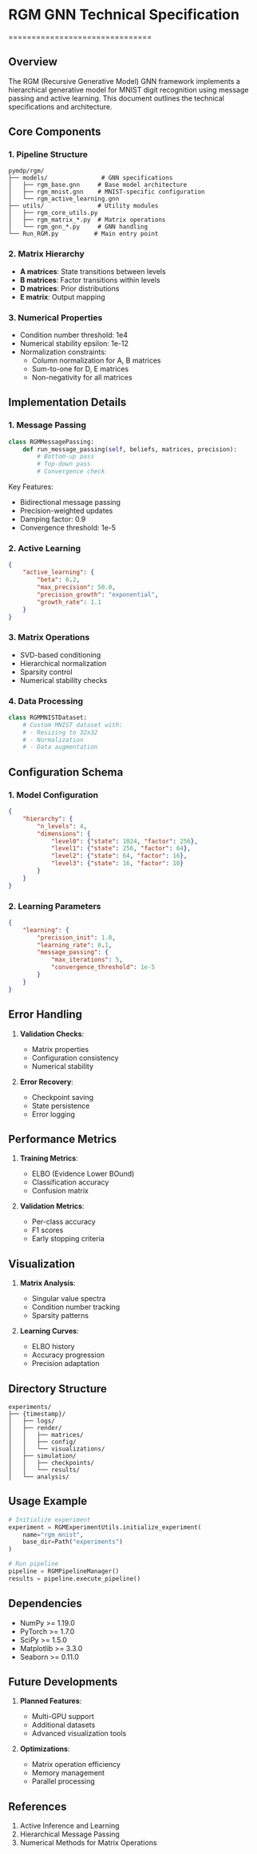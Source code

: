# RGM GNN Technical Specification
===============================

## Overview

The RGM (Recursive Generative Model) GNN framework implements a hierarchical generative model for MNIST digit recognition using message passing and active learning. This document outlines the technical specifications and architecture.

## Core Components

### 1. Pipeline Structure

```
pymdp/rgm/
├── models/               # GNN specifications
│   ├── rgm_base.gnn     # Base model architecture
│   ├── rgm_mnist.gnn    # MNIST-specific configuration
│   └── rgm_active_learning.gnn
├── utils/               # Utility modules
│   ├── rgm_core_utils.py
│   ├── rgm_matrix_*.py  # Matrix operations
│   └── rgm_gnn_*.py     # GNN handling
└── Run_RGM.py          # Main entry point
```

### 2. Matrix Hierarchy

- **A matrices**: State transitions between levels
- **B matrices**: Factor transitions within levels
- **D matrices**: Prior distributions
- **E matrix**: Output mapping

### 3. Numerical Properties

- Condition number threshold: 1e4
- Numerical stability epsilon: 1e-12
- Normalization constraints:
  - Column normalization for A, B matrices
  - Sum-to-one for D, E matrices
  - Non-negativity for all matrices

## Implementation Details

### 1. Message Passing

```python
class RGMMessagePassing:
    def run_message_passing(self, beliefs, matrices, precision):
        # Bottom-up pass
        # Top-down pass
        # Convergence check
```

Key Features:
- Bidirectional message passing
- Precision-weighted updates
- Damping factor: 0.9
- Convergence threshold: 1e-5

### 2. Active Learning

```json
{
    "active_learning": {
        "beta": 0.2,
        "max_precision": 50.0,
        "precision_growth": "exponential",
        "growth_rate": 1.1
    }
}
```

### 3. Matrix Operations

- SVD-based conditioning
- Hierarchical normalization
- Sparsity control
- Numerical stability checks

### 4. Data Processing

```python
class RGMMNISTDataset:
    # Custom MNIST dataset with:
    # - Resizing to 32x32
    # - Normalization
    # - Data augmentation
```

## Configuration Schema

### 1. Model Configuration

```json
{
    "hierarchy": {
        "n_levels": 4,
        "dimensions": {
            "level0": {"state": 1024, "factor": 256},
            "level1": {"state": 256, "factor": 64},
            "level2": {"state": 64, "factor": 16},
            "level3": {"state": 16, "factor": 10}
        }
    }
}
```

### 2. Learning Parameters

```json
{
    "learning": {
        "precision_init": 1.0,
        "learning_rate": 0.1,
        "message_passing": {
            "max_iterations": 5,
            "convergence_threshold": 1e-5
        }
    }
}
```

## Error Handling

1. **Validation Checks**:
   - Matrix properties
   - Configuration consistency
   - Numerical stability

2. **Error Recovery**:
   - Checkpoint saving
   - State persistence
   - Error logging

## Performance Metrics

1. **Training Metrics**:
   - ELBO (Evidence Lower BOund)
   - Classification accuracy
   - Confusion matrix

2. **Validation Metrics**:
   - Per-class accuracy
   - F1 scores
   - Early stopping criteria

## Visualization

1. **Matrix Analysis**:
   - Singular value spectra
   - Condition number tracking
   - Sparsity patterns

2. **Learning Curves**:
   - ELBO history
   - Accuracy progression
   - Precision adaptation

## Directory Structure

```
experiments/
├── {timestamp}/
│   ├── logs/
│   ├── render/
│   │   ├── matrices/
│   │   ├── config/
│   │   └── visualizations/
│   ├── simulation/
│   │   ├── checkpoints/
│   │   └── results/
│   └── analysis/
```

## Usage Example

```python
# Initialize experiment
experiment = RGMExperimentUtils.initialize_experiment(
    name="rgm_mnist",
    base_dir=Path("experiments")
)

# Run pipeline
pipeline = RGMPipelineManager()
results = pipeline.execute_pipeline()
```

## Dependencies

- NumPy >= 1.19.0
- PyTorch >= 1.7.0
- SciPy >= 1.5.0
- Matplotlib >= 3.3.0
- Seaborn >= 0.11.0

## Future Developments

1. **Planned Features**:
   - Multi-GPU support
   - Additional datasets
   - Advanced visualization tools

2. **Optimizations**:
   - Matrix operation efficiency
   - Memory management
   - Parallel processing

## References

1. Active Inference and Learning
2. Hierarchical Message Passing
3. Numerical Methods for Matrix Operations
